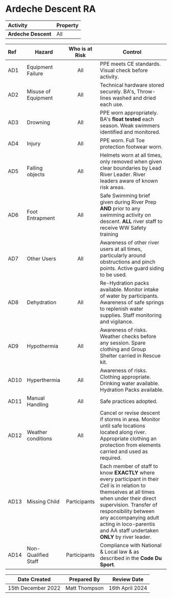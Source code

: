 # Ardeche Descent RA

| **Activity**        | **Property** |
|:------------------- |:------------ |
| **Ardeche Descent** | All          | 

| **Ref** | **Hazard**          | **Who is at Risk** | **Control**                                                                                                                                                                                                                                                                                        |
|:------- | ------------------- |:------------------:| -------------------------------------------------------------------------------------------------------------------------------------------------------------------------------------------------------------------------------------------------------------------------------------------------- |
| AD1     | Equipment Failure   |        All         | PPE meets CE standards. Visual check before activity.                                                                                                                                                                                                                                              |
| AD2     | Misuse of Equipment |        All         | Technical hardware stored securely. BA's, Throw-lines washed and dried each use.                                                                                                                                                                                                                   |
| AD3     | Drowning            |        All         | PPE worn appropriately.  BA's **float tested** each season. Weak swimmers identified and monitored.                                                                                                                                                                                                |
| AD4     | Injury              |        All         | PPE worn. Full Toe protection footwear worn.                                                                                                                                                                                                                                                       |
| AD5     | Falling objects     |        All         | Helmets worn at all times, only removed when given clear boundaries by Lead River Leader. River leaders aware of known risk areas.                                                                                                                                                                 |
| AD6     | Foot Entrapment     |        All         | Safe Swimming brief given during River Prep **AND** prior to any swimming activity on descent. **ALL** river staff to receive WW Safety training                                                                                                                                                   |
| AD7     | Other Users         |        All         | Awareness of other river users at all times, particularly around obstructions and pinch points. Active guard siding to be used.                                                                                                                                                                    |
| AD8     | Dehydration         |        All         | Re-Hydration packs available. Monitor intake of water by participants. Awareness of safe springs to replenish water supplies. Staff monitoring and vigilance.                                                                                                                                      |
| AD9     | Hypothermia         |        All         | Awareness of risks. Weather checks before any session. Spare clothing and Group Shelter carried in Rescue kit.                                                                                                                                                                                     |
| AD10    | Hyperthermia        |        All         | Awareness of risks. Clothing appropriate. Drinking water available. Hydration Packs available.                                                                                                                                                                                                     |
| AD11    | Manual Handling     |        All         | Safe practices adopted.                                                                                                                                           |
| AD12    | Weather conditions  |        All         | Cancel or revise descent if storms in area. Monitor until safe locations located along river. Appropriate clothing an protection from elements carried and used as required.                                                                                                                       |
| AD13    | Missing Child       |    Participants    | Each member of staff to know **EXACTLY** where every participant in their *Cell* is in relation to themselves at all times when under their direct supervision. Transfer of responsibility between any accompanying adult acting in loco-parentis and AA staff undertaken **ONLY** by river leader. |
| AD14    | Non-Qualified Staff |    Participants    | Compliance with National & Local law & as described in the **Code Du Sport**.                                                                                                                                                                                                                       |

| **Date Created**   | **Prepared By** | **Review Date** |
| ------------------ | --------------- | --------------- |
| 15th December 2022 | Matt Thompson   | 16th April 2024  | 
